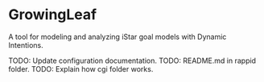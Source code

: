 # GrowingLeaf
A tool for modeling and analyzing iStar goal models with Dynamic Intentions.

TODO: Update configuration documentation.
TODO: README.md in rappid folder.
TODO: Explain how cgi folder works.
